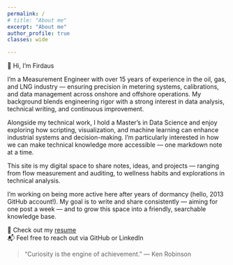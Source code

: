 ```yaml
---
permalink: /
# title: "About me"
excerpt: "About me"
author_profile: true
classes: wide

---
```

👋 Hi, I’m Firdaus

I’m a Measurement Engineer with over 15 years of experience in the oil, gas, and LNG industry — ensuring precision in metering systems, calibrations, and data management across onshore and offshore operations. My background blends engineering rigor with a strong interest in data analysis, technical writing, and continuous improvement.

Alongside my technical work, I hold a Master’s in Data Science and enjoy exploring how scripting, visualization, and machine learning can enhance industrial systems and decision-making. I’m particularly interested in how we can make technical knowledge more accessible — one markdown note at a time.

This site is my digital space to share notes, ideas, and projects — ranging from flow measurement and auditing, to wellness habits and explorations in technical analysis.

I’m working on being more active here after years of dormancy (hello, 2013 GitHub account!). My goal is to write and share consistently — aiming for one post a week — and to grow this space into a friendly, searchable knowledge base.

🔎 Check out my [resume](link)  
📬 Feel free to reach out via GitHub or LinkedIn

> “Curiosity is the engine of achievement.” — Ken Robinson
